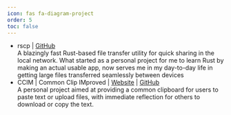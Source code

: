 ```yaml
---
icon: fas fa-diagram-project
order: 5
toc: false
---
```


- rscp | [GitHub](https://github.com/VulnX/rscp) <br>
A blazingly fast Rust-based file transfer utility for quick sharing in the local network. What started as a personal project for me to learn Rust by making an actual usable app, now serves me in my day-to-day life in getting large files transferred seamlessly between devices
- CCIM | Common Clip IMproved | [Website](https://ccim.glitch.me/) | [GitHub](https://github.com/VulnX/ccim) <br>
A personal project aimed at providing a common clipboard for users to paste text or upload files, with immediate reflection for others to download or copy the text.
